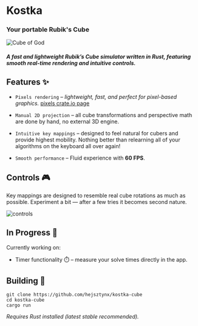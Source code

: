 # Kostka

### Your portable Rubik's Cube

![Cube of God](https://raw.githubusercontent.com/hejsztynx/kostka/main/readme/cube.gif)

##### A fast and lightweight Rubik’s Cube simulator written in Rust, featuring smooth real-time rendering and intuitive controls.

## Features ✨

- `Pixels rendering` *– lightweight, fast, and perfect for pixel-based graphics.* [pixels crate.io page](https://crates.io/crates/pixels)


- `Manual 2D projection` – all cube transformations and perspective math are done by hand, no external 3D engine.

- `Intuitive key mappings` – designed to feel natural for cubers and provide highest mobility. Nothing better than relearning all of your algorithms on the keyboard all over again!

- `Smooth performance` – Fluid experience with **60 FPS**.

## Controls 🎮

Key mappings are designed to resemble real cube rotations as much as possible. Experiment a bit — after a few tries it becomes second nature.

![controls](https://raw.githubusercontent.com/hejsztynx/kostka/main/readme/controls.png)

## In Progress 🚧

Currently working on:

- Timer functionality ⏱️ – measure your solve times directly in the app.

## Building 🔧

```
git clone https://github.com/hejsztynx/kostka-cube
cd kostka-cube
cargo run
```

*Requires Rust installed (latest stable recommended).*